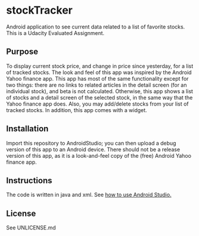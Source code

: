 # stockTracker
Android application to see current data related to a list of favorite stocks.  
This is a Udacity Evaluated Assignment.

## Purpose
To display current stock price, and change in price since yesterday, for a list 
of tracked stocks.  The look and feel of this app was inspired by the Android 
Yahoo finance app.  This app has most of the same functionality except for two 
things: there are no links to related articles in the detail screen (for an 
individual stock), and beta is not calculated.  Otherwise, this app shows a list
 of stocks and a detail screen of the selected stock, in the same way that the 
Yahoo finance app does.  Also, you may add/delete stocks from your list of 
tracked stocks.  In addition, this app comes with a widget.

## Installation
Import this repository to AndroidStudio; you can then upload a debug version
 of this app to an Android device.  There should not be a release version of 
this app, as it is a look-and-feel copy of the (free) Android Yahoo finance 
app.

## Instructions
The code is written in java and xml.
See [how to use Android Studio.](http://www.instructables.com/id/How-To-Create-An-Android-App-With-Android-Studio/)

## License
See UNLICENSE.md


